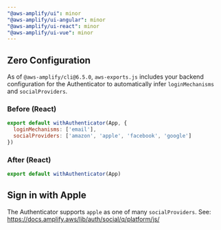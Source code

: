 ```yaml
---
"@aws-amplify/ui": minor
"@aws-amplify/ui-angular": minor
"@aws-amplify/ui-react": minor
"@aws-amplify/ui-vue": minor
---
```


## Zero Configuration

As of `@aws-amplify/cli@6.5.0`, `aws-exports.js` includes your backend configuration for the Authenticator to automatically infer `loginMechanisms` and `socialProviders`.

### Before (React)

```js
export default withAuthenticator(App, {
  loginMechanisms: ['email'],
  socialProviders: ['amazon', 'apple', 'facebook', 'google']
})
```

### After (React)

```js
export default withAuthenticator(App)
```


## Sign in with Apple

The Authenticator supports `apple` as one of many `socialProviders`. See: https://docs.amplify.aws/lib/auth/social/q/platform/js/

